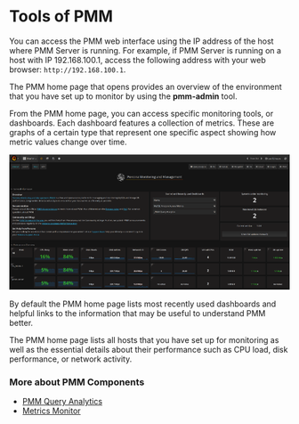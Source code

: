 # Tools of PMM

You can access the PMM web interface using the IP address of the host where PMM Server is running.  For example, if PMM Server is running on a host with IP 192.168.100.1, access the following address with your web browser: `http://192.168.100.1`.

The PMM home page that opens provides an overview of the environment that you have set up to monitor by using the **pmm-admin** tool.

From the PMM home page, you can access specific monitoring tools, or dashboards. Each dashboard features a collection of metrics. These are graphs of a certain type that represent one specific aspect showing how metric values change over time.

![PMM Home Page](_images/pmm.home-page.png)

By default the PMM home page lists most recently used dashboards and helpful links to the information that may be useful to understand PMM better.

The PMM home page lists all hosts that you have set up for monitoring as well as the essential details about their performance such as CPU load, disk performance, or network activity.

### More about PMM Components

* [PMM Query Analytics](qan.md)
* [Metrics Monitor](metrics-monitor.md)
